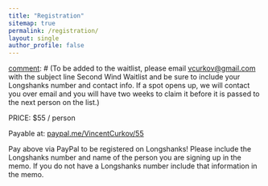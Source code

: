 ```yaml
---
title: "Registration"
sitemap: true
permalink: /registration/
layout: single
author_profile: false
---
```


[comment]: # (Tickets Coming Soon for Second Wind 6!)




[comment]: # (To be added to the waitlist, please email [vcurkov@gmail.com](mailto:vcurkov@gmail.com) with the subject line Second Wind Waitlist and be sure to include your Longshanks number and contact info. If a spot opens up, we will contact you over email and you will have two weeks to claim it before it is passed to the next person on the list.)

PRICE: $55 / person

Payable at: [paypal.me/VincentCurkov/55](https://paypal.me/VincentCurkov/55)

Pay above via PayPal to be registered on Longshanks!
Please include the Longshanks number and name of the person you are signing up in the memo. If you do not have a Longshanks number include that information in the memo.